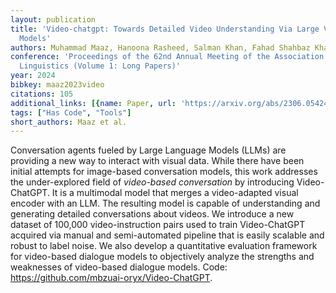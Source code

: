 ```yaml
---
layout: publication
title: 'Video-chatgpt: Towards Detailed Video Understanding Via Large Vision And Language
  Models'
authors: Muhammad Maaz, Hanoona Rasheed, Salman Khan, Fahad Shahbaz Khan
conference: 'Proceedings of the 62nd Annual Meeting of the Association for Computational
  Linguistics (Volume 1: Long Papers)'
year: 2024
bibkey: maaz2023video
citations: 105
additional_links: [{name: Paper, url: 'https://arxiv.org/abs/2306.05424'}]
tags: ["Has Code", "Tools"]
short_authors: Maaz et al.
---
```

Conversation agents fueled by Large Language Models (LLMs) are providing a
new way to interact with visual data. While there have been initial attempts
for image-based conversation models, this work addresses the under-explored
field of *video-based conversation* by introducing Video-ChatGPT. It is a
multimodal model that merges a video-adapted visual encoder with an LLM. The
resulting model is capable of understanding and generating detailed
conversations about videos. We introduce a new dataset of 100,000
video-instruction pairs used to train Video-ChatGPT acquired via manual and
semi-automated pipeline that is easily scalable and robust to label noise. We
also develop a quantitative evaluation framework for video-based dialogue
models to objectively analyze the strengths and weaknesses of video-based
dialogue models. Code: https://github.com/mbzuai-oryx/Video-ChatGPT.